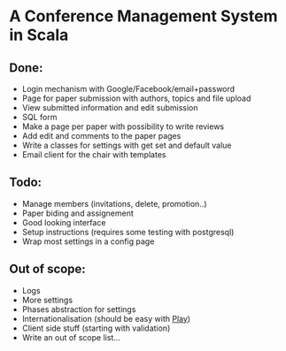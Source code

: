 A Conference Management System in Scala
=======================================

Done:
-----

- Login mechanism with Google/Facebook/email+password
- Page for paper submission with authors, topics and file upload
- View submitted information and edit submission
- SQL form
- Make a page per paper with possibility to write reviews
- Add edit and comments to the paper pages
- Write a classes for settings with get set and default value
- Email client for the chair with templates

Todo:
-----

- Manage members (invitations, delete, promotion..)
- Paper biding and assignement
- Good looking interface
- Setup instructions (requires some testing with postgresql)
- Wrap most settings in a config page

Out of scope:
-------------

- Logs
- More settings
- Phases abstraction for settings
- Internationalisation (should be easy with [Play][1])
- Client side stuff (starting with validation)
- Write an out of scope list...

[1]: http://www.playframework.com/documentation/2.0/JavaI18N
